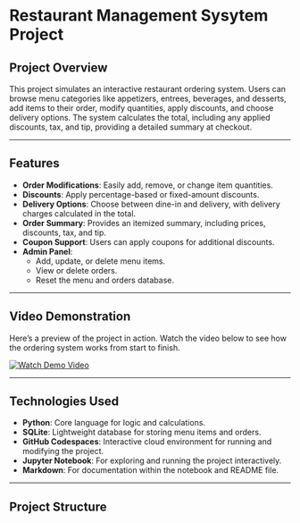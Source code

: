 # Restaurant Management Sysytem Project

## **Project Overview**
This project simulates an interactive restaurant ordering system. Users can browse menu categories like appetizers, entrees, beverages, and desserts, add items to their order, modify quantities, apply discounts, and choose delivery options. The system calculates the total, including any applied discounts, tax, and tip, providing a detailed summary at checkout.

---

## **Features**
- **Order Modifications**: Easily add, remove, or change item quantities.
- **Discounts**: Apply percentage-based or fixed-amount discounts.
- **Delivery Options**: Choose between dine-in and delivery, with delivery charges calculated in the total.
- **Order Summary**: Provides an itemized summary, including prices, discounts, tax, and tip.
- **Coupon Support**: Users can apply coupons for additional discounts.
- **Admin Panel**:
  - Add, update, or delete menu items.
  - View or delete orders.
  - Reset the menu and orders database.

---

## **Video Demonstration**
Here’s a preview of the project in action. Watch the video below to see how the ordering system works from start to finish.

[![Watch Demo Video](https://img.youtube.com/vi/VIDEO_ID/0.jpg)](https://www.youtube.com/watch?v=VIDEO_ID)

---

## **Technologies Used**
- **Python**: Core language for logic and calculations.
- **SQLite**: Lightweight database for storing menu items and orders.
- **GitHub Codespaces**: Interactive cloud environment for running and modifying the project.
- **Jupyter Notebook**: For exploring and running the project interactively.
- **Markdown**: For documentation within the notebook and README file.

---

## **Project Structure**
